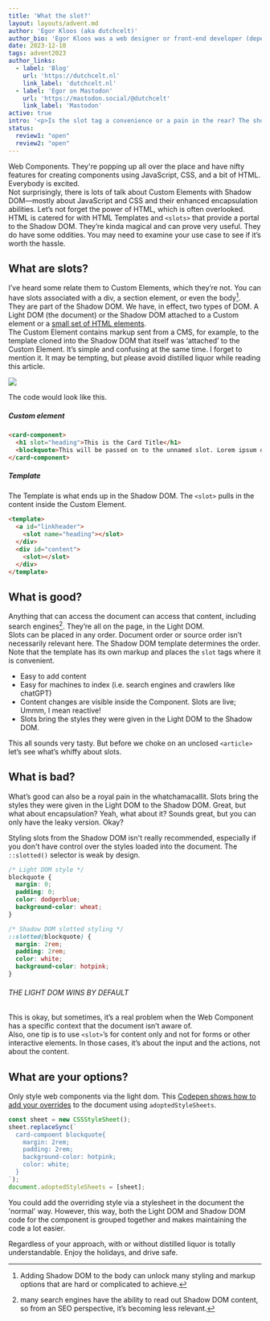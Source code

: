 ```yaml
---
title: 'What the slot?'
layout: layouts/advent.md
author: 'Egor Kloos (aka dutchcelt)'
author_bio: 'Egor Kloos was a web designer or front-end developer (depending on who you ask) but is now focused on being a UX engineer. Design implementation is the work that bridges the gap between design and development. His passion for Web Components and Design Systems was, ultimately, inevitable.'
date: 2023-12-10
tags: advent2023
author_links:
  - label: 'Blog'
    url: 'https://dutchcelt.nl'
    link_label: 'dutchcelt.nl'
  - label: 'Egor on Mastodon'
    url: 'https://mastodon.social/@dutchcelt'
    link_label: 'Mastodon'
active: true
intro: '<p>Is the slot tag a convenience or a pain in the rear? The short answer is yes. First, what the hell is a <slot> anyway, and why would anybody want to use it? It&apos;s, apparently, all about content and Web Components. With recent advancements, we have options that allow you to skip slots altogether, sort of. This article will take a closer look and try not to ruin this Christmas and the next.</p>'
status:
  review1: "open"
  review2: "open"
---
```


Web Components. They're popping up all over the place and have nifty features for creating components using JavaScript, CSS, and a bit of HTML. Everybody is excited.  
Not surprisingly, there is lots of talk about Custom Elements with Shadow DOM—mostly about JavaScript and CSS and their enhanced encapsulation abilities. Let’s not forget the power of HTML, which is often overlooked. HTML is catered for with HTML Templates and `<slots>` that provide a portal to the Shadow DOM. They’re kinda magical and can prove very useful. They do have some oddities. You may need to examine your use case to see if it’s worth the hassle.

## What are slots?

I’ve heard some relate them to Custom Elements, which they’re not. You can have slots associated with a div, a section element, or even the body[^1].  
They are part of the Shadow DOM. We have, in effect, two types of DOM. A Light DOM (the document) or the Shadow DOM attached to a Custom element or a [small set of HTML elements](https://developer.mozilla.org/en-US/docs/Web/API/Element/attachShadow).  
The Custom Element contains markup sent from a CMS, for example, to the template cloned into the Shadow DOM that itself was ‘attached’ to the Custom Element. It’s simple and confusing at the same time. I forget to mention it. It may be tempting, but please avoid distilled liquor while reading this article.

![](https://dutchcelt.nl/hotlinked/slots.webp)

The code would look like this.

##### Custom element

```html
<card-component>
  <h1 slot="heading">This is the Card Title</h1>
  <blockquote>This will be passed on to the unnamed slot. Lorem ipsum dolor...</blockquote>
</card-component>
```

##### Template

The Template is what ends up in the Shadow DOM. The `<slot>` pulls in the content inside the Custom Element.

```html
<template>
  <a id="linkheader">
    <slot name="heading"></slot>
  </div>
  <div id="content">
    <slot></slot>
  </div>
</template>
```

## What is good?

Anything that can access the document can access that content, including search engines[^2]. They’re all on the page, in the Light DOM.  
Slots can be placed in any order. Document order or source order isn’t necessarily relevant here. The Shadow DOM template determines the order. Note that the template has its own markup and places the `slot` tags where it is convenient.

- Easy to add content
- Easy for machines to index (i.e. search engines and crawlers like chatGPT)
- Content changes are visible inside the Component. Slots are live; Ummm, I mean reactive!
- Slots bring the styles they were given in the Light DOM to the Shadow DOM.

This all sounds very tasty. But before we choke on an unclosed `<article>` let’s see what’s whiffy about slots.

## What is bad?

What’s good can also be a royal pain in the whatchamacallit. Slots bring the styles they were given in the Light DOM to the Shadow DOM. Great, but what about encapsulation? Yeah, what about it? Sounds great, but you can only have the leaky version. Okay?

Styling slots from the Shadow DOM isn't really recommended, especially if you don't have control over the styles loaded into the document. The `::slotted()` selector is weak by design.

```css
/* Light DOM style */
blockquote {
  margin: 0;
  padding: 0;
  color: dodgerblue;
  background-color: wheat;
}
```

```css
/* Shadow DOM slotted styling */
::slotted(blockquote) {
  margin: 2rem;
  padding: 2rem;
  color: white;
  background-color: hotpink;
}
```

###### THE LIGHT DOM WINS BY DEFAULT

This is okay, but sometimes, it’s a real problem when the Web Component has a specific context that the document isn’t aware of.  
Also, one tip is to use `<slot>`’s for content only and not for forms or other interactive elements. In those cases, it’s about the input and the actions, not about the content.

## What are your options?

Only style web components via the light dom. This [Codepen shows how to add your overrides](https://codepen.io/dutchcelt/full/WNYEEMd) to the document using `adoptedStyleSheets`.

```javascript
const sheet = new CSSStyleSheet();
sheet.replaceSync(`
  card-compoent blockquote{
    margin: 2rem;
    padding: 2rem;
    background-color: hotpink;
    color: white;
  }
`);
document.adoptedStyleSheets = [sheet];
```

You could add the overriding style via a stylesheet in the document the 'normal' way. However, this way, both the Light DOM and Shadow DOM code for the component is grouped together and makes maintaining the code a lot easier.

Regardless of your approach, with or without distilled liquor is totally understandable. Enjoy the holidays, and drive safe.

[^1]: Adding Shadow DOM to the body can unlock many styling and markup options that are hard or complicated to achieve.
[^2]: many search engines have the ability to read out Shadow DOM content, so from an SEO perspective, it’s becoming less relevant.
